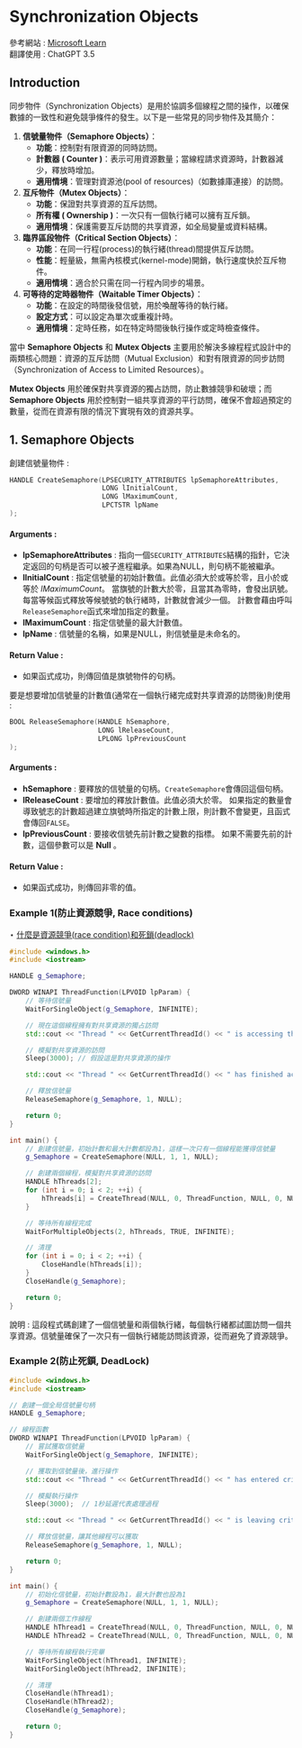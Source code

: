 # Synchronization Objects

參考網站 : [Microsoft Learn](https://learn.microsoft.com/en-us/windows/win32/sync/synchronization-objects)  
翻譯使用 : ChatGPT 3.5

## Introduction

同步物件（Synchronization Objects）是用於協調多個線程之間的操作，以確保數據的一致性和避免競爭條件的發生。以下是一些常見的同步物件及其簡介：

1. **信號量物件（Semaphore Objects）**：
   - **功能**：控制對有限資源的同時訪問。
   - **計數器 ( Counter )**：表示可用資源數量；當線程請求資源時，計數器減少，釋放時增加。
   - **適用情境**：管理對資源池(pool of resources)（如數據庫連接）的訪問。
2. **互斥物件（Mutex Objects）**：
   - **功能**：保證對共享資源的互斥訪問。
   - **所有權 ( Ownership )**：一次只有一個執行緒可以擁有互斥鎖。
   - **適用情境**：保護需要互斥訪問的共享資源，如全局變量或資料結構。
3. **臨界區段物件（Critical Section Objects）**：
   - **功能**：在同一行程(process)的執行緒(thread)間提供互斥訪問。
   - **性能**：輕量級，無需內核模式(kernel-mode)開銷，執行速度快於互斥物件。
   - **適用情境**：適合於只需在同一行程內同步的場景。
4. **可等待的定時器物件（Waitable Timer Objects）**：
   - **功能**：在設定的時間後發信號，用於喚醒等待的執行緒。
   - **設定方式**：可以設定為單次或重複計時。
   - **適用情境**：定時任務，如在特定時間後執行操作或定時檢查條件。



當中 **Semaphore Objects** 和 **Mutex Objects** 主要用於解決多線程程式設計中的兩類核心問題：資源的互斥訪問（Mutual Exclusion）和對有限資源的同步訪問（Synchronization of Access to Limited Resources）。

**Mutex Objects** 用於確保對共享資源的獨占訪問，防止數據競爭和破壞；而 **Semaphore Objects** 用於控制對一組共享資源的平行訪問，確保不會超過預定的數量，從而在資源有限的情況下實現有效的資源共享。

## 1. Semaphore Objects

創建信號量物件 : 

```c++
HANDLE CreateSemaphore(LPSECURITY_ATTRIBUTES lpSemaphoreAttributes,
                       LONG lInitialCount,
                       LONG lMaximumCount,
                       LPCTSTR lpName
);
```

#### Arguments : 

- **lpSemaphoreAttributes** : 指向一個`SECURITY_ATTRIBUTES`結構的指針，它決定返回的句柄是否可以被子進程繼承。如果為NULL，則句柄不能被繼承。
- **lInitialCount** : 指定信號量的初始計數值。此值必須大於或等於零，且小於或等於 *lMaximumCount*。 當旗號的計數大於零，且當其為零時，會發出訊號。 每當等候函式釋放等候號號的執行緒時，計數就會減少一個。 計數會藉由呼叫`ReleaseSemaphore`函式來增加指定的數量。
- **lMaximumCount** : 指定信號量的最大計數值。
- **lpName** : 信號量的名稱，如果是NULL，則信號量是未命名的。

#### Return Value :

- 如果函式成功，則傳回值是旗號物件的句柄。

要是想要增加信號量的計數值(通常在一個執行緒完成對共享資源的訪問後)則使用 : 

```c++
BOOL ReleaseSemaphore(HANDLE hSemaphore,
                      LONG lReleaseCount,
                      LPLONG lpPreviousCount
);
```

#### Arguments : 

- **hSemaphore** : 要釋放的信號量的句柄。`CreateSemaphore`會傳回這個句柄。
- **lReleaseCount** : 要增加的釋放計數值。此值必須大於零。 如果指定的數量會導致號志的計數超過建立旗號時所指定的計數上限，則計數不會變更，且函式會傳回`FALSE`。
- **lpPreviousCount** : 要接收信號先前計數之變數的指標。 如果不需要先前的計數，這個參數可以是 **Null** 。

#### Return Value :

- 如果函式成功，則傳回非零的值。

### Example 1(防止資源競爭, Race conditions)

$\star$ [什麼是資源競爭(race condition)和死鎖(deadlock)](https://cloudxlab.com/blog/race-condition-and-deadlock/)

```c++
#include <windows.h>
#include <iostream>

HANDLE g_Semaphore;

DWORD WINAPI ThreadFunction(LPVOID lpParam) {
    // 等待信號量
    WaitForSingleObject(g_Semaphore, INFINITE);

    // 現在這個線程擁有對共享資源的獨占訪問
    std::cout << "Thread " << GetCurrentThreadId() << " is accessing the shared resource." << std::endl;

    // 模擬對共享資源的訪問
    Sleep(3000); // 假設這是對共享資源的操作

    std::cout << "Thread " << GetCurrentThreadId() << " has finished accessing the shared resource." << std::endl;

    // 釋放信號量
    ReleaseSemaphore(g_Semaphore, 1, NULL);

    return 0;
}

int main() {
    // 創建信號量，初始計數和最大計數都設為1，這樣一次只有一個線程能獲得信號量
    g_Semaphore = CreateSemaphore(NULL, 1, 1, NULL);

    // 創建兩個線程，模擬對共享資源的訪問
    HANDLE hThreads[2];
    for (int i = 0; i < 2; ++i) {
        hThreads[i] = CreateThread(NULL, 0, ThreadFunction, NULL, 0, NULL);
    }

    // 等待所有線程完成
    WaitForMultipleObjects(2, hThreads, TRUE, INFINITE);

    // 清理
    for (int i = 0; i < 2; ++i) {
        CloseHandle(hThreads[i]);
    }
    CloseHandle(g_Semaphore);

    return 0;
}

```

說明 : 
這段程式碼創建了一個信號量和兩個執行緒，每個執行緒都試圖訪問一個共享資源。信號量確保了一次只有一個執行緒能訪問該資源，從而避免了資源競爭。

### Example 2(防止死鎖, DeadLock)

```c++
#include <windows.h>
#include <iostream>

// 創建一個全局信號量句柄
HANDLE g_Semaphore;

// 線程函數
DWORD WINAPI ThreadFunction(LPVOID lpParam) {
    // 嘗試獲取信號量
    WaitForSingleObject(g_Semaphore, INFINITE);

    // 獲取到信號量後，進行操作
    std::cout << "Thread " << GetCurrentThreadId() << " has entered critical section." << std::endl;

    // 模擬執行操作
    Sleep(3000);  // 1秒延遲代表處理過程

    std::cout << "Thread " << GetCurrentThreadId() << " is leaving critical section." << std::endl;

    // 釋放信號量，讓其他線程可以獲取
    ReleaseSemaphore(g_Semaphore, 1, NULL);

    return 0;
}

int main() {
    // 初始化信號量，初始計數設為1，最大計數也設為1
    g_Semaphore = CreateSemaphore(NULL, 1, 1, NULL);

    // 創建兩個工作線程
    HANDLE hThread1 = CreateThread(NULL, 0, ThreadFunction, NULL, 0, NULL);
    HANDLE hThread2 = CreateThread(NULL, 0, ThreadFunction, NULL, 0, NULL);

    // 等待所有線程執行完畢
    WaitForSingleObject(hThread1, INFINITE);
    WaitForSingleObject(hThread2, INFINITE);

    // 清理
    CloseHandle(hThread1);
    CloseHandle(hThread2);
    CloseHandle(g_Semaphore);

    return 0;
}

```


